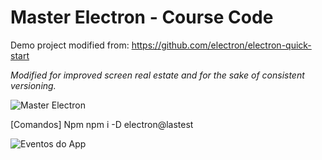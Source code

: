 # Master Electron - Course Code

Demo project modified from: https://github.com/electron/electron-quick-start

*Modified for improved screen real estate and for the sake of consistent versioning.*

![Master Electron](https://raw.githubusercontent.com/stackacademytv/master-electron/master/splash.png)


[Comandos] Npm
npm i -D electron@lastest

![Eventos do App](https://www.electronjs.org/docs/api/app#event-ready)